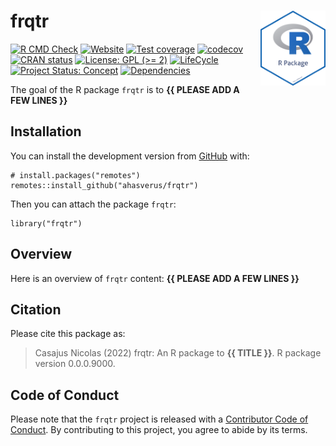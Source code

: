 <!-- README.md is generated from README.Rmd. Please edit that file -->

# frqtr <img src="man/figures/package-sticker.png" align="right" style="float:right; height:120px;"/>

<!-- badges: start -->

[![R CMD
Check](https://github.com/ahasverus/frqtr/actions/workflows/R-CMD-check.yaml/badge.svg)](https://github.com/ahasverus/frqtr/actions/workflows/R-CMD-check.yaml)
[![Website](https://github.com/ahasverus/frqtr/actions/workflows/pkgdown.yaml/badge.svg)](https://github.com/ahasverus/frqtr/actions/workflows/pkgdown.yaml)
[![Test
coverage](https://github.com/ahasverus/frqtr/actions/workflows/test-coverage.yaml/badge.svg)](https://github.com/ahasverus/frqtr/actions/workflows/test-coverage.yaml)
[![codecov](https://codecov.io/gh/ahasverus/frqtr/branch/main/graph/badge.svg)](https://codecov.io/gh/ahasverus/frqtr)
[![CRAN
status](https://www.r-pkg.org/badges/version/frqtr)](https://CRAN.R-project.org/package=frqtr)
[![License: GPL (&gt;=
2)](https://img.shields.io/badge/License-GPL%20%28%3E%3D%202%29-blue.svg)](https://choosealicense.com/licenses/gpl-2.0/)
[![LifeCycle](https://img.shields.io/badge/lifecycle-experimental-orange)](https://lifecycle.r-lib.org/articles/stages.html#experimental)
[![Project Status:
Concept](https://www.repostatus.org/badges/latest/concept.svg)](https://www.repostatus.org/#concept)
[![Dependencies](https://img.shields.io/badge/dependencies-0/0-brightgreen?style=flat)](#)
<!-- badges: end -->

The goal of the R package `frqtr` is to **{{ PLEASE ADD A FEW LINES }}**

## Installation

You can install the development version from
[GitHub](https://github.com/) with:

    # install.packages("remotes")
    remotes::install_github("ahasverus/frqtr")

Then you can attach the package `frqtr`:

    library("frqtr")

## Overview

Here is an overview of `frqtr` content: **{{ PLEASE ADD A FEW LINES }}**

## Citation

Please cite this package as:

> Casajus Nicolas (2022) frqtr: An R package to **{{ TITLE }}**. R
> package version 0.0.0.9000.

## Code of Conduct

Please note that the `frqtr` project is released with a [Contributor
Code of
Conduct](https://contributor-covenant.org/version/2/0/CODE_OF_CONDUCT.html).
By contributing to this project, you agree to abide by its terms.
